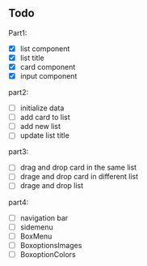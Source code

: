 ## Todo

Part1:

- [x] list component
- [x] list title
- [x] card component
- [x] input component

part2:

- [ ] initialize data
- [ ] add card to list
- [ ] add new list
- [ ] update list title

part3:

- [ ] drag and drop card in the same list
- [ ] drage and drop card in different list
- [ ] drage and drop list

part4:

- [ ] navigation bar
- [ ] sidemenu
- [ ] BoxMenu
- [ ] BoxoptionsImages
- [ ] BoxoptionColors
